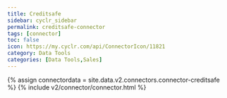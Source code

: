 ```yaml
---
title: Creditsafe
sidebar: cyclr_sidebar
permalink: creditsafe-connector
tags: [connector]
toc: false
icon: https://my.cyclr.com/api/ConnectorIcon/11821
category: Data Tools
categories: [Data Tools,Sales]
---
```

{% assign connectordata = site.data.v2.connectors.connector-creditsafe %}
{% include v2/connector/connector.html %}	